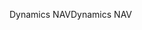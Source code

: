 <span data-ttu-id="080f1-101">Dynamics NAV</span><span class="sxs-lookup"><span data-stu-id="080f1-101">Dynamics NAV</span></span>
